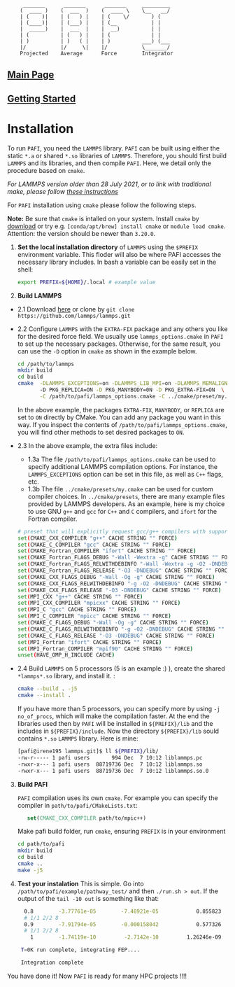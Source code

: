          _______      _______      _______     _________
        (  ____ )    (  ___  )    (  ____ \    \__   __/
        | (    )|    | (   ) |    | (    \/       ) (
        | (____)|    | (___) |    | (__           | |
        |  _____)    |  ___  |    |  __)          | |
        | (          | (   ) |    | (             | |
        | )          | )   ( |    | )          ___) (___
        |/           |/     \|    |/           \_______/
        Projected    Average      Force        Integrator

## [Main Page](README.md)

## [Getting Started](TUTORIAL.md)




# Installation

To run `PAFI`, you need the `LAMMPS` library. `PAFI` can be built using either the static `*.a` or shared `*.so` libraries of `LAMMPS`. Therefore, you should first build `LAMMPS` and its libraries, and then compile `PAFI`. Here, we detail only the procedure based on `cmake`. 

*For LAMMPS version older than 28 July 2021, or to link with traditional make, please follow [these instructions](STATIC_MAKE.md)*

For `PAFI` installation using `cmake`  please follow the following steps. 


**Note:**  Be sure that `cmake` is intalled on your system. Install `cmake` by [download](https://cmake.org/download/) or try e.g.
`[conda/apt/brew] install cmake` or `module load cmake`. Attention:  the version should be newer than `3.20.0`.

1. **Set the local installation directory** of `LAMMPS` using the `$PREFIX` environment variable. This floder will also be where PAFI accesses the necessary library includes. 
   In bash a variable can be easily set in the shell:

   ```bash
   export PREFIX=${HOME}/.local # example value
   ```
2. **Build LAMMPS**

  * 2.1 Download [here](https://lammps.sandia.gov/download.html) or clone by `git clone https://github.com/lammps/lammps.git`

  * 2.2 Configure `LAMMPS` with the `EXTRA-FIX` package and any others you like for the desired force field. We usually use `lammps_options.cmake` in `PAFI` to set up the 
    necessary packages.  Otherwise, for the same result, you can use the `-D` option in `cmake` as shown in the example below.  

    ```bash
    cd /path/to/lammps
    mkdir build
    cd build
    cmake  -DLAMMPS_EXCEPTIONS=on -DLAMMPS_LIB_MPI=on -DLAMMPS_MEMALIGN=64   \ 
           -D PKG_REPLICA=ON -D PKG_MANYBODY=0N -D PKG_EXTRA-FIX=ON  \
           -C /path/to/pafi/lammps_options.cmake -C ../cmake/preset/my.cmake   ../cmake
    ```
    In the above example, the packages `EXTRA-FIX`, `MANYBODY`, or `REPLICA` are set to `ON` directly by CMake. You can add any package you want in this way. 
    If you inspect the contents of `/path/to/pafi/lammps_options.cmake`, you will find other methods to set desired packages to `ON`.

  * 2.3 In the above example, the extra files include:

    *   1.3a The file `/path/to/pafi/lammps_options.cmake` can be used to specify additional LAMMPS compilation options. For instance, the `LAMMPS_EXCEPTIONS` option can be set in this file, as well as `C++` flags, etc.
    *   1.3b The file `../cmake/presets/my.cmake` can be used for custom compiler choices. In `../cmake/presets`, there are many example files provided by LAMMPS developers. As an example, here is my choice to use GNU `g++` and `gcc` for `C++` and `C` compilers, and `ifort` for the Fortran compiler.

    ```bash
    # preset that will explicitly request gcc/g++ compilers with support for MPI and OpenMP
    set(CMAKE_CXX_COMPILER "g++" CACHE STRING "" FORCE)
    set(CMAKE_C_COMPILER "gcc" CACHE STRING "" FORCE)
    set(CMAKE_Fortran_COMPILER "ifort" CACHE STRING "" FORCE)
    set(CMAKE_Fortran_FLAGS_DEBUG "-Wall -Wextra -g" CACHE STRING "" FORCE)
    set(CMAKE_Fortran_FLAGS_RELWITHDEBINFO "-Wall -Wextra -g -O2 -DNDEBUG" CACHE STRING "" FORCE)
    set(CMAKE_Fortran_FLAGS_RELEASE "-O3 -DNDEBUG" CACHE STRING "" FORCE)
    set(CMAKE_CXX_FLAGS_DEBUG "-Wall -Og -g" CACHE STRING "" FORCE)
    set(CMAKE_CXX_FLAGS_RELWITHDEBINFO "-g -O2 -DNDEBUG" CACHE STRING "" FORCE)
    set(CMAKE_CXX_FLAGS_RELEASE "-O3 -DNDEBUG" CACHE STRING "" FORCE)
    set(MPI_CXX "g++" CACHE STRING "" FORCE)
    set(MPI_CXX_COMPILER "mpicxx" CACHE STRING "" FORCE)
    set(MPI_C "gcc" CACHE STRING "" FORCE)
    set(MPI_C_COMPILER "mpicc" CACHE STRING "" FORCE)
    set(CMAKE_C_FLAGS_DEBUG "-Wall -Og -g" CACHE STRING "" FORCE)
    set(CMAKE_C_FLAGS_RELWITHDEBINFO "-g -O2 -DNDEBUG" CACHE STRING "" FORCE)
    set(CMAKE_C_FLAGS_RELEASE "-O3 -DNDEBUG" CACHE STRING "" FORCE)
    set(MPI_Fortran "ifort" CACHE STRING "" FORCE)
    set(MPI_Fortran_COMPILER "mpif90" CACHE STRING "" FORCE)
    unset(HAVE_OMP_H_INCLUDE CACHE)
    ```
      
  * 2.4 Build `LAMMPS` on 5 processors (5 is an example :) ), create the shared `*lammps*.so` library, and install it. : 
    ```bash
    cmake --build . -j5
    cmake --install .
    ```
    If you have more than 5 processors, you can specify more by using `-j no_of_procs`, which will make the compilation faster.
    At the end the libraries used then by `PAFI` will be installed in `${PREFIX}/lib` and the includes in `${PREFIX}/include`.
    Now the directory `${PREFIX}/lib` sould contains `*.so` `LAMMPS` library. Here is mine: 
    ```bash
    [pafi@irene195 lammps.git]$ ll ${PREFIX}/lib/
    -rw-r----- 1 pafi users       994 Dec  7 10:12 liblammps.pc
    -rwxr-x--- 1 pafi users  88719736 Dec  7 10:12 liblammps.so
    -rwxr-x--- 1 pafi users  88719736 Dec  7 10:12 liblammps.so.0
    ```
    

3. **Build PAFI**
   
   `PAFI` compilation uses its own `cmake`. For example you can specify the compiler in `path/to/pafi/CMakeLists.txt`:
    ```cmake
       set(CMAKE_CXX_COMPILER path/to/mpic++)
    ```

   Make pafi build folder, run `cmake`, ensuring `PREFIX` is in your environment
   ```bash
   cd path/to/pafi
   mkdir build
   cd build
   cmake ..
   make -j5 
   ```
4.  **Test your instalation**
   This is simple. Go into `/path/to/pafi/example/pathway_test/` and then `./run.sh > out`. If the output of the 
   `tail -10 out` is something like that:
    ```bash
      0.8        -3.77761e-05        -7.48921e-05            0.855823                   0         1.02009e-15             1.00008         1.92701e-05                   1
      # 1/1 2/2 8
      0.9        -7.91794e-05        -0.000158042            0.577326                   0         1.17199e-15             1.00035         1.99967e-05                   1
      # 1/1 2/2 8
        1        -1.74119e-10         -2.7142e-10         1.26246e-09                   0         6.10929e-17                   1         1.72426e-13                   1
    
     T=0K run complete, integrating FEP....
    
     Integration complete
    ``` 
   You have done it! Now `PAFI` is ready for many HPC projects !!!! 
